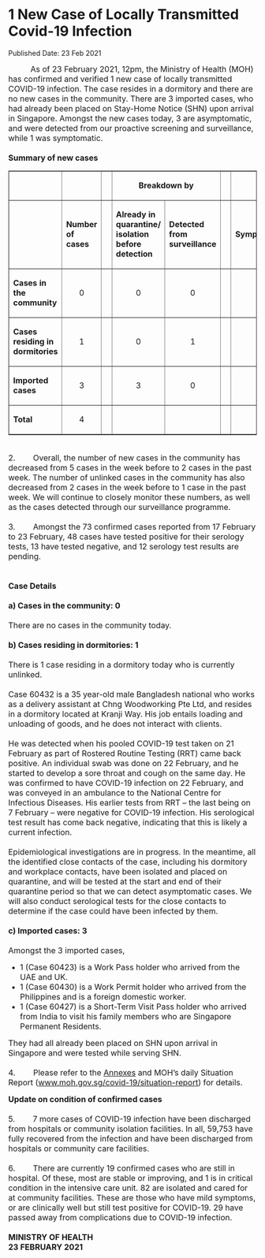 <html>
    <meta http-equiv="Content-Type" content="text/html; charset=utf-8"/>
    <meta charset="utf-8"/>
    <title>1 New Case of Locally Transmitted Covid-19 Infection</title>
    <body><h1>1 New Case of Locally Transmitted Covid-19 Infection</h1>
    <p>Published Date: 23 Feb 2021</p> <p><span style="font-size: 16px;">&nbsp; &nbsp; &nbsp; &nbsp; &nbsp;&nbsp;As of 23 February 2021, 12pm, the Ministry of Health (MOH) has confirmed and verified 1 new case of locally transmitted COVID-19 infection. The case resides in a dormitory and there are no new cases in the community. There are 3 imported cases, who had already been placed on Stay-Home Notice (SHN) upon arrival in Singapore. Amongst the new cases today, 3 are asymptomatic, and were detected from our proactive screening and surveillance, while 1 was symptomatic.&nbsp;<br><br><strong>Summary of new cases<br></strong></span></p> <table border="1" cellspacing="0" cellpadding="0" width="605"> <tbody><tr> <td width="129"> <p align="right"><span style="font-size: 16px;">&nbsp;</span></p> </td> <td width="60"> <p><span style="font-size: 16px;">&nbsp;</span></p> </td> <td width="16" valign="top"> <p><span style="font-size: 16px;">&nbsp;</span></p> </td> <td width="192" colspan="2"> <p align="center"><span style="font-size: 16px;"><strong>Breakdown by</strong></span></p> </td> <td width="16" valign="top"> <p><span style="font-size: 16px;">&nbsp;</span></p> </td> <td width="192" colspan="2"> <p align="center"><span style="font-size: 16px;"><strong>Breakdown by</strong></span></p> </td> </tr> <tr> <td width="129"> <p align="right"><span style="font-size: 16px;">&nbsp;</span></p> </td> <td width="60"> <p><span style="font-size: 16px;"><strong>Number of cases</strong></span></p> </td> <td width="16" valign="top"> <p><span style="font-size: 16px;">&nbsp;</span></p> </td> <td width="96"> <p><span style="font-size: 16px;"><strong>Already in quarantine/ isolation before detection</strong></span></p> </td> <td width="96"> <p><span style="font-size: 16px;"><strong>Detected from surveillance</strong></span></p> </td> <td width="16" valign="top"> <p><span style="font-size: 16px;">&nbsp;</span></p> </td> <td width="96"> <p><span style="font-size: 16px;"><strong>Symptomatic</strong></span></p> </td> <td width="96"> <p><span style="font-size: 16px;"><strong>Asymptomatic</strong></span></p> </td> </tr> <tr> <td width="129"> <p><span style="font-size: 16px;"><strong>Cases in the community</strong></span></p> </td> <td width="60"> <p align="center"><span style="font-size: 16px;">0</span></p> </td> <td width="16" valign="top"> <p align="center"><span style="font-size: 16px;">&nbsp;</span></p> </td> <td width="96"> <p align="center"><span style="font-size: 16px;">0</span></p> </td> <td width="96"> <p align="center"><span style="font-size: 16px;">0</span></p> </td> <td width="16" valign="top"> <p align="center"><span style="font-size: 16px;">&nbsp;</span></p> </td> <td width="96"> <p align="center"><span style="font-size: 16px;">0</span></p> </td> <td width="96"> <p align="center"><span style="font-size: 16px;">0</span></p> </td> </tr> <tr> <td width="129"> <p><span style="font-size: 16px;"><strong>Cases residing in dormitories</strong></span></p> </td> <td width="60"> <p align="center"><span style="font-size: 16px;">1</span></p> </td> <td width="16" valign="top"> <p align="center"><span style="font-size: 16px;">&nbsp;</span></p> </td> <td width="96"> <p align="center"><span style="font-size: 16px;">0</span></p> </td> <td width="96"> <p align="center"><span style="font-size: 16px;">1</span></p> </td> <td width="16" valign="top"> <p align="center"><span style="font-size: 16px;">&nbsp;</span></p> </td> <td width="96"> <p align="center"><span style="font-size: 16px;">1</span></p> </td> <td width="96"> <p align="center"><span style="font-size: 16px;">0</span></p> </td> </tr> <tr> <td width="129"> <p><span style="font-size: 16px;"><strong>Imported cases</strong></span></p> </td> <td width="60"> <p align="center"><span style="font-size: 16px;">3</span></p> </td> <td width="16" valign="top"> <p align="center"><span style="font-size: 16px;">&nbsp;</span></p> </td> <td width="96"> <p align="center"><span style="font-size: 16px;">3</span></p> </td> <td width="96"> <p align="center"><span style="font-size: 16px;">0</span></p> </td> <td width="16" valign="top"> <p align="center"><span style="font-size: 16px;">&nbsp;</span></p> </td> <td width="96"> <p align="center"><span style="font-size: 16px;">0</span></p> </td> <td width="96"> <p align="center"><span style="font-size: 16px;">3</span></p> </td> </tr> <tr> <td width="129"> <p><span style="font-size: 16px;"><strong>Total</strong></span></p> </td> <td width="60"> <p align="center"><span style="font-size: 16px;">4</span></p> </td> <td width="16" valign="top"> <p align="center"><span style="font-size: 16px;">&nbsp;</span></p> </td> <td width="96"> <p align="center"><span style="font-size: 16px;">&nbsp;</span></p> </td> <td width="96"> <p align="center"><span style="font-size: 16px;">&nbsp;</span></p> </td> <td width="16" valign="top"> <p align="center"><span style="font-size: 16px;">&nbsp;</span></p> </td> <td width="96"> <p align="center"><span style="font-size: 16px;">&nbsp;</span></p> </td> <td width="96"> <p align="center"><span style="font-size: 16px;">&nbsp;</span></p> </td> </tr> </tbody></table> <p><span style="font-size: 16px;"><br>2.&nbsp; &nbsp; &nbsp; &nbsp; Overall, the number of new cases in the community has decreased from 5 cases in the week before to 2 cases in the past week. The number of unlinked cases in the community has also decreased from 2 cases in the week before to 1 case in the past week.&nbsp;We will continue to closely monitor these numbers, as well as the cases detected through our surveillance programme.<br><br>3.&nbsp; &nbsp; &nbsp; &nbsp;&nbsp;Amongst the 73 confirmed cases reported from 17 February to 23 February, 48 cases have tested positive for their serology tests, 13 have tested negative, and 12 serology test results are pending.<br><br><br><strong>Case Details<br></strong><strong><br>a) Cases in the community: 0<br><br></strong>There are no cases in the community today.<br><br><strong>b)&nbsp;</strong><strong>Cases residing in dormitories: 1<br><br></strong>There is 1 case residing in a dormitory today who is currently unlinked.<br><br>Case 60432 is a 35 year-old male Bangladesh national who works as a delivery assistant at Chng Woodworking Pte Ltd, and resides in a dormitory located at Kranji Way. His job entails loading and unloading of goods, and he does not interact with clients.<br><br>He was detected when his pooled COVID-19 test taken on 21 February as part of Rostered Routine Testing (RRT) came back positive. An individual swab was done on 22 February, and he started to develop a sore throat and cough on the same day. He was confirmed to have COVID-19 infection on 22 February, and was conveyed in an ambulance to the National Centre for Infectious Diseases. His earlier tests from RRT – the last being on 7 February – were negative for COVID-19 infection. His serological test result has come back negative, indicating that this is likely a current infection.<br><br>Epidemiological investigations are in progress. In the meantime, all the identified close contacts of the case, including his dormitory and workplace contacts, have been isolated and placed on quarantine, and will be tested at the start and end of their quarantine period so that we can detect asymptomatic cases. We will also conduct serological tests for the close contacts to determine if the case could have been infected by them.<br><br><strong>c)&nbsp;Imported cases: 3<br><br></strong>Amongst the 3 imported cases,<br></span></p> <ul><li><span style="font-size: 16px;">1 (Case 60423) is a Work Pass holder who arrived from the UAE and UK.</span></li><li><span style="font-size: 16px;">1 (Case 60430) is a Work Permit holder who arrived from the Philippines and is a foreign domestic worker.</span></li><li><span style="font-size: 16px;">1 (Case 60427) is a Short-Term Visit Pass holder who arrived from India to visit his family members who are Singapore Permanent Residents.<br></span></li></ul><p><span style="font-size: 16px;">They had all already been placed on SHN upon arrival in Singapore and were tested while serving SHN.<br><br>4.&nbsp; &nbsp; &nbsp; &nbsp; Please refer to the <span style="text-decoration: underline;"><a href="/docs/librariesprovider5/pressroom/press-releases/annexes-23-feb.pdf?sfvrsn=7468108e_0" title="Annexes">Annexes</a></span> and MOH’s daily Situation Report (<a href="http://www.moh.gov.sg/covid-19/situation-report" title="" class="" target=""><span style="text-decoration: underline;">www.moh.gov.sg/covid-19/situation-report</span></a>) for details.</span></p><p><span style="font-size: 16px;"><strong>Update on condition of confirmed cases<br></strong><br>5.&nbsp; &nbsp; &nbsp; &nbsp;&nbsp;7 more cases of COVID-19 infection have been discharged from hospitals or community isolation facilities. In all, 59,753 have fully recovered from the infection and have been discharged from hospitals or community care facilities.<br><br>6.&nbsp; &nbsp; &nbsp; &nbsp;&nbsp;There are currently 19 confirmed cases who are still in hospital. Of these, most are stable or improving, and 1 is in critical condition in the intensive care unit. 82 are isolated and cared for at community facilities. These are those who have mild symptoms, or are clinically well but still test positive for COVID-19. 29 have passed away from complications due to COVID-19 infection.<br><br><strong>MINISTRY OF HEALTH<br></strong><strong>23 FEBRUARY 2021</strong></span></p></body>
</html>